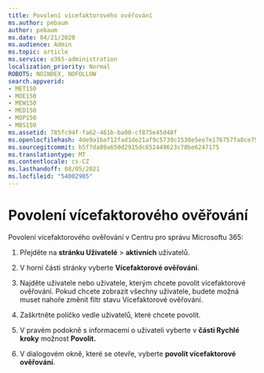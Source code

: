 ```yaml
---
title: Povolení vícefaktorového ověřování
ms.author: pebaum
author: pebaum
ms.date: 04/21/2020
ms.audience: Admin
ms.topic: article
ms.service: o365-administration
localization_priority: Normal
ROBOTS: NOINDEX, NOFOLLOW
search.appverid:
- MET150
- MOE150
- MEW150
- MED150
- MOP150
- MBS150
ms.assetid: 785fc94f-fa62-461b-ba00-cf875e45d48f
ms.openlocfilehash: 4de9a1baf12fad1de21af9c5739c1538e5ee7e176757fa8ce7586aa3a7f2b71f
ms.sourcegitcommit: b5f7da89a650d2915dc652449623c78be6247175
ms.translationtype: MT
ms.contentlocale: cs-CZ
ms.lasthandoff: 08/05/2021
ms.locfileid: "54002905"
---
```

# <a name="enable-multi-factor-authentication"></a>Povolení vícefaktorového ověřování

Povolení vícefaktorového ověřování v Centru pro správu Microsoftu 365:

1. Přejděte na **stránku Uživatelé** \> **aktivních** uživatelů.
    
2. V horní části stránky vyberte **Vícefaktorové ověřování**. 
    
3. Najděte uživatele nebo uživatele, kterým chcete povolit vícefaktorové ověřování. Pokud chcete zobrazit všechny uživatele, budete  možná muset nahoře změnit filtr stavu Vícefaktorové ověřování.
    
4. Zaškrtněte políčko vedle uživatelů, které chcete povolit.
    
5.  V pravém podokně s informacemi o uživateli vyberte v **části Rychlé kroky** možnost **Povolit.** 
    
6. V dialogovém okně, které se otevře, vyberte **povolit vícefaktorové ověřování**. 
    

